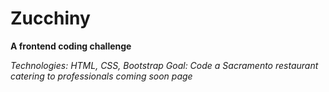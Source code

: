 # Zucchiny
**A frontend coding challenge**

*Technologies: HTML, CSS, Bootstrap*
*Goal: Code a Sacramento restaurant catering to professionals coming soon page*
